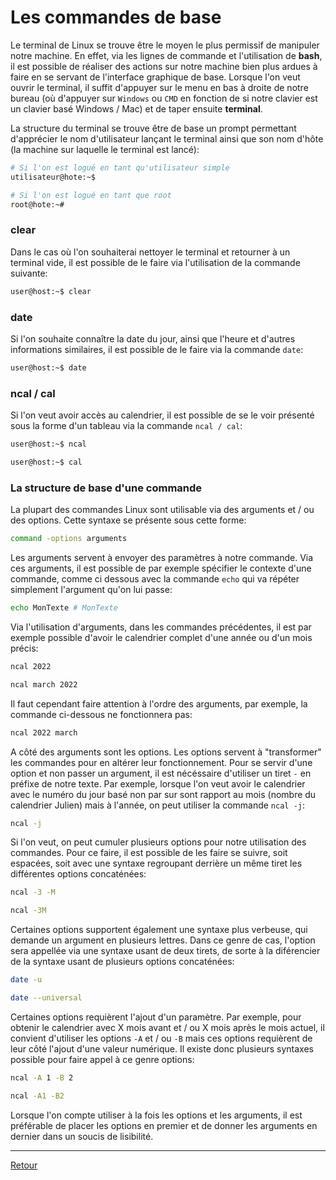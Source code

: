 # Les commandes de base

Le terminal de Linux se trouve être le moyen le plus permissif de manipuler notre machine. En effet, via les lignes de commande et l'utilisation de **bash**, il est possible de réaliser des actions sur notre machine bien plus ardues à faire en se servant de l'interface graphique de base. Lorsque l'on veut ouvrir le terminal, il suffit d'appuyer sur le menu en bas à droite de notre bureau (où d'appuyer sur `Windows` ou `CMD` en fonction de si notre clavier est un clavier basé Windows / Mac) et de taper ensuite **terminal**.

La structure du terminal se trouve être de base un prompt permettant d'apprécier le nom d'utilisateur lançant le terminal ainsi que son nom d'hôte (la machine sur laquelle le terminal est lancé):

```bash
# Si l'on est logué en tant qu'utilisateur simple
utilisateur@hote:~$

# Si l'on est logué en tant que root
root@hote:~#
```

### clear

Dans le cas où l'on souhaiterai nettoyer le terminal et retourner à un terminal vide, il est possible de le faire via l'utilisation de la commande suivante:

```bash
user@host:~$ clear
```

### date

Si l'on souhaite connaître la date du jour, ainsi que l'heure et d'autres informations similaires, il est possible de le faire via la commande `date`:

```bash
user@host:~$ date
```

### ncal / cal

Si l'on veut avoir accès au calendrier, il est possible de se le voir présenté sous la forme d'un tableau via la commande `ncal / cal`:

```bash
user@host:~$ ncal

user@host:~$ cal
```

### La structure de base d'une commande

La plupart des commandes Linux sont utilisable via des arguments et / ou des options. Cette syntaxe se présente sous cette forme:

```bash
command -options arguments
```

Les arguments servent à envoyer des paramètres à notre commande. Via ces arguments, il est possible de par exemple spécifier le contexte d'une commande, comme ci dessous avec la commande `echo` qui va répéter simplement l'argument qu'on lui passe:

```bash
echo MonTexte # MonTexte
```

Via l'utilisation d'arguments, dans les commandes précédentes, il est par exemple possible d'avoir le calendrier complet d'une année ou d'un mois précis:

```bash
ncal 2022

ncal march 2022
```

Il faut cependant faire attention à l'ordre des arguments, par exemple, la commande ci-dessous ne fonctionnera pas:

```bash
ncal 2022 march
```

A côté des arguments sont les options. Les options servent à "transformer" les commandes pour en altérer leur fonctionnement. Pour se servir d'une option et non passer un argument, il est nécéssaire d'utiliser un tiret `-` en préfixe de notre texte. Par exemple, lorsque l'on veut avoir le calendrier avec le numéro du jour basé non par sur sont rapport au mois (nombre du calendrier Julien) mais à l'année, on peut utiliser la commande `ncal -j`:

```bash
ncal -j
```

Si l'on veut, on peut cumuler plusieurs options pour notre utilisation des commandes. Pour ce faire, il est possible de les faire se suivre, soit espacées, soit avec une syntaxe regroupant derrière un même tiret les différentes options concaténées:

```bash
ncal -3 -M

ncal -3M
```

Certaines options supportent également une syntaxe plus verbeuse, qui demande un argument en plusieurs lettres. Dans ce genre de cas, l'option sera appellée via une syntaxe usant de deux tirets, de sorte à la diférencier de la syntaxe usant de plusieurs options concaténées:

```bash
date -u

date --universal
```

Certaines options requièrent l'ajout d'un paramètre. Par exemple, pour obtenir le calendrier avec X mois avant et / ou X mois après le mois actuel, il convient d'utiliser les options `-A` et / ou `-B` mais ces options requièrent de leur côté l'ajout d'une valeur numérique. Il existe donc plusieurs syntaxes possible pour faire appel à ce genre options:

```bash
ncal -A 1 -B 2

ncal -A1 -B2
```

Lorsque l'on compte utiliser à la fois les options et les arguments, il est préférable de placer les options en premier et de donner les arguments en dernier dans un soucis de lisibilité.

---

[Retour](../README.md)
